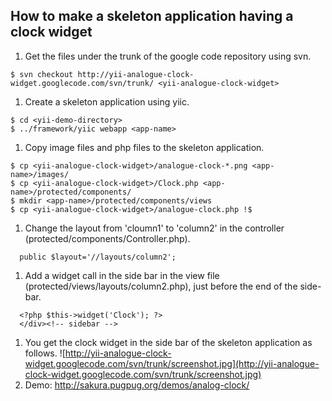 ## How to make a skeleton application having a clock widget ##

  1. Get the files under the trunk of the google code repository using svn.
```
$ svn checkout http://yii-analogue-clock-widget.googlecode.com/svn/trunk/ <yii-analogue-clock-widget>
```
  1. Create a skeleton application using yiic.
```
$ cd <yii-demo-directory>
$ ../framework/yiic webapp <app-name>
```
  1. Copy image files and php files to the skeleton application.
```
$ cp <yii-analogue-clock-widget>/analogue-clock-*.png <app-name>/images/
$ cp <yii-analogue-clock-widget>/Clock.php <app-name>/protected/components/
$ mkdir <app-name>/protected/components/views
$ cp <yii-analogue-clock-widget>/analogue-clock.php !$
```
  1. Change the layout from 'cloumn1' to 'column2' in the controller (protected/components/Controller.php).
```
  public $layout='//layouts/column2';
```
  1. Add a widget call in the side bar in the view file (protected/views/layouts/column2.php), just before the end of the side-bar.
```
  <?php $this->widget('Clock'); ?>
  </div><!-- sidebar -->
```
  1. You get the clock widget in the side bar of the skeleton application as follows.
![http://yii-analogue-clock-widget.googlecode.com/svn/trunk/screenshot.jpg](http://yii-analogue-clock-widget.googlecode.com/svn/trunk/screenshot.jpg)
  1. Demo:
http://sakura.pugpug.org/demos/analog-clock/